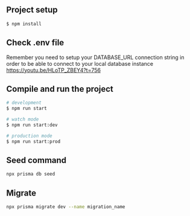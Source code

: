 ## Project setup

```bash
$ npm install
```

## Check .env file

Remember you need to setup your DATABASE_URL connection string in order to be able to connect to your local database instance
https://youtu.be/HLoTP_ZBEY4?t=756

## Compile and run the project

```bash
# development
$ npm run start

# watch mode
$ npm run start:dev

# production mode
$ npm run start:prod
```

## Seed command

```bash
npx prisma db seed
```

## Migrate

```bash
npx prisma migrate dev --name migration_name
```
